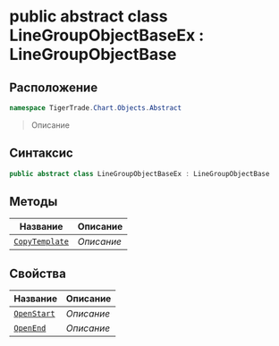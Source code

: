
# public abstract class LineGroupObjectBaseEx : LineGroupObjectBase
## Расположение
```csharp
namespace TigerTrade.Chart.Objects.Abstract
```



> Описание

## Синтаксис
```csharp
public abstract class LineGroupObjectBaseEx : LineGroupObjectBase
```


## Методы
| Название | Описание |
| --- | --- |
| [`CopyTemplate`](./LineGroupObjectBaseEx.cs/Методы/CopyTemplate.md) | *Описание* |

## Свойства
| Название | Описание |
| --- | --- |
| [`OpenStart`](./LineGroupObjectBaseEx.cs/Свойства/OpenStart.md) | *Описание* |
| [`OpenEnd`](./LineGroupObjectBaseEx.cs/Свойства/OpenEnd.md) | *Описание* |



